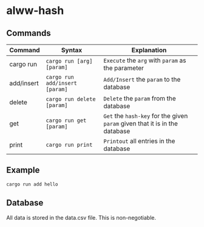 # alww-hash

## Commands

| Command    | Syntax                         | Explanation                                                                 |
| ---------- | ------------------------------ | --------------------------------------------------------------------------- |
| cargo run  | `cargo run [arg] [param]`      | `Execute` the `arg` with `param` as the parameter                           |
| add/insert | `cargo run add/insert [param]` | `Add/Insert` the `param` to the database                                    |
| delete     | `cargo run delete [param]`     | `Delete` the `param` from the database                                      |
| get        | `cargo run get [param]`        | `Get` the `hash-key` for the given `param` given that it is in the database |
| print      | `cargo run print`              | `Printout` all entries in the database                                      |

## Example

`cargo run add hello`

## Database

All data is stored in the data.csv file.
This is non-negotiable.
